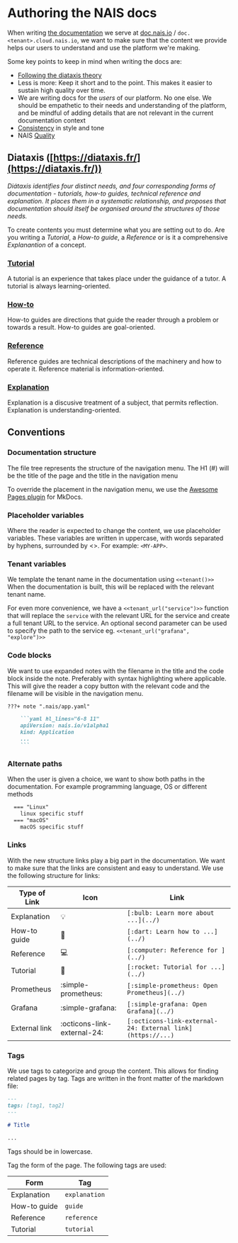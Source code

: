 # Authoring the NAIS docs

When writing [the documentation](https://github.com/nais/doc) we serve at [doc.nais.io](https://doc.nais.io) / `doc.<tenant>.cloud.nais.io`, we want to make sure that the content we provide helps our users to understand and use the platform we're making.

Some key points to keep in mind when writing the docs are:

- [Following the diataxis theory](#diataxis-httpsdiataxisfr)
- Less is more: Keep it short and to the point. This makes it easier to sustain high quality over time.
- We are writing docs for the _users_ of our platform. No one else. We should be empathetic to their needs and understanding of the platform, and be mindful of adding details that are not relevant in the current documentation context
- [Consistency](#conventions) in style and tone
- NAIS [Quality](https://diataxis.fr/quality/)

## Diataxis ([https://diataxis.fr/](https://diataxis.fr/))

_Diátaxis identifies four distinct needs, and four corresponding forms of documentation - tutorials, how-to guides, technical reference and explanation. It places them in a systematic relationship, and proposes that documentation should itself be organised around the structures of those needs._

To create contents you must determine what you are setting out to do. Are you writing a _Tutorial_, a _How-to guide_, a _Reference_ or is it a comprehensive _Explanantion_ of a concept.

### [**Tutorial**](https://diataxis.fr/tutorials/)

A tutorial is an experience that takes place under the guidance of a tutor. A tutorial is always learning-oriented.

### [**How-to**](https://diataxis.fr/how-to-guides/)

How-to guides are directions that guide the reader through a problem or towards a result. How-to guides are goal-oriented.

### [**Reference**](https://diataxis.fr/reference/)

Reference guides are technical descriptions of the machinery and how to operate it. Reference material is information-oriented.

### [**Explanation**](https://diataxis.fr/explanation/)

Explanation is a discusive treatment of a subject, that permits reflection. Explanation is understanding-oriented.

## Conventions

### Documentation structure

The file tree represents the structure of the navigation menu.
The H1 (#) will be the title of the page and the title in the navigation menu

To override the placement in the navigation menu, we use the [Awesome Pages plugin](https://github.com/lukasgeiter/mkdocs-awesome-pages-plugin/) for MkDocs.

### Placeholder variables

Where the reader is expected to change the content, we use placeholder variables.
These variables are written in uppercase, with words separated by hyphens, surrounded by <>. For example: `<MY-APP>`.

### Tenant variables

We template the tenant name in the documentation using `<<tenant()>>`
When the documentation is built, this will be replaced with the relevant tenant name.

For even more convenience, we have a `<<tenant_url("service")>>` function that will replace the `service` with the relevant URL for the service and create a full tenant URL to the service. An optional second parameter can be used to specify the path to the service eg. `<<tenant_url("grafana", "explore")>>`

### Code blocks

We want to use expanded notes with the filename in the title and the code block inside the note. Preferably with syntax highlighting where applicable.
This will give the reader a copy button with the relevant code and the filename will be visible in the navigation menu.

````markdown
???+ note ".nais/app.yaml"

    ```yaml hl_lines="6-8 11"
    apiVersion: nais.io/v1alpha1
    kind: Application
    ...
    ```
````

### Alternate paths

When the user is given a choice, we want to show both paths in the documentation. For example programming language, OS or different methods

```markdown
  === "Linux"
    linux specific stuff
  === "macOS"
    macOS specific stuff
```

### Links

With the new structure links play a big part in the documentation. We want to make sure that the links are consistent and easy to understand. We use the following structure for links:


| Type of Link  | Icon                        | Link                                                       |
| ------------- | --------------------------- | ---------------------------------------------------------- |
| Explanation   | :bulb:                      | `[:bulb: Learn more about ...](../)`                       |
| How-to guide  | :dart:                      | `[:dart: Learn how to ...](../)`                           |
| Reference     | :computer:                  | `[:computer: Reference for ](../)`                         |
| Tutorial      | :rocket:                    | `[:rocket: Tutorial for ...](../)`                         |
| Prometheus    | :simple-prometheus:         | `[:simple-prometheus: Open Prometheus](../)`               |
| Grafana       | :simple-grafana:            | `[:simple-grafana: Open Grafana](../)`                     |
| External link | :octicons-link-external-24: | `[:octicons-link-external-24: External link](https://...)` |

### Tags

We use tags to categorize and group the content.
This allows for finding related pages by tag.
Tags are written in the front matter of the markdown file:

```markdown
---
tags: [tag1, tag2]
---

# Title

...
```

Tags should be in lowercase.

Tag the form of the page. The following tags are used:

| Form         | Tag           |
|--------------|---------------|
| Explanation  | `explanation` |
| How-to guide | `guide`       |
| Reference    | `reference`   |
| Tutorial     | `tutorial`    |
